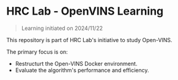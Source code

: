 # HRC Lab - OpenVINS Learning

> Learning initiated on 2024/11/22

This repository is part of HRC Lab's initiative to study Open-VINS.

The primary focus is on:

* Restructurt the Open-VINS Docker environment.
* Evaluate the algorithm's performance and efficiency.
